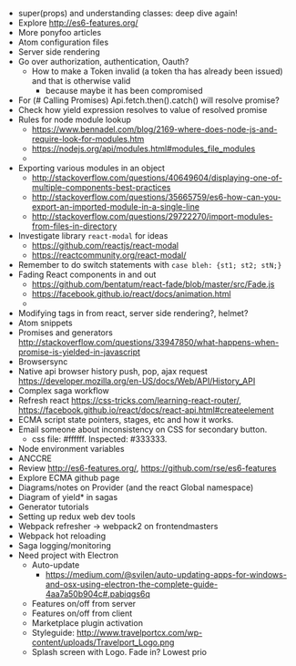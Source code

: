 * super(props) and understanding classes: deep dive again!
* Explore http://es6-features.org/
* More ponyfoo articles
* Atom configuration files
* Server side rendering
* Go over authorization, authentication, Oauth?
  * How to make a Token invalid (a token tha has already been issued) and that is otherwise valid
    * because maybe it has been compromised
* For (# Calling Promises) Api.fetch.then().catch() will resolve promise?
* Check how yield expression resolves to value of resolved promise
* Rules for node module lookup
  * https://www.bennadel.com/blog/2169-where-does-node-js-and-require-look-for-modules.htm
  * https://nodejs.org/api/modules.html#modules_file_modules
  *
* Exporting various modules in an object
  * http://stackoverflow.com/questions/40649604/displaying-one-of-multiple-components-best-practices
  * http://stackoverflow.com/questions/35665759/es6-how-can-you-export-an-imported-module-in-a-single-line
  * http://stackoverflow.com/questions/29722270/import-modules-from-files-in-directory
* Investigate library `react-modal` for ideas
  * https://github.com/reactjs/react-modal
  * https://reactcommunity.org/react-modal/
* Remember to do switch statements with `case bleh: {st1; st2; stN;}`
* Fading React components in and out
  * https://github.com/bentatum/react-fade/blob/master/src/Fade.js
  * https://facebook.github.io/react/docs/animation.html
  *
* Modifying tags in <head> from react, server side rendering?, helmet?
* Atom snippets
* Promises and generators http://stackoverflow.com/questions/33947850/what-happens-when-promise-is-yielded-in-javascript
* Browsersync
* Native api browser history push, pop, ajax request https://developer.mozilla.org/en-US/docs/Web/API/History_API
* Complex saga workflow
* Refresh react https://css-tricks.com/learning-react-router/, https://facebook.github.io/react/docs/react-api.html#createelement
* ECMA script state pointers, stages, etc and how it works.
* Email someone about inconsistency on CSS for secondary button.
  * css file: \#ffffff. Inspected: \#333333.
* Node environment variables
* ANCCRE
* Review http://es6-features.org/, https://github.com/rse/es6-features
* Explore ECMA github page
* Diagrams/notes on Provider (and the react Global namespace)
* Diagram of yield* in sagas
* Generator tutorials
* Setting up redux web dev tools
* Webpack refresher -> webpack2 on frontendmasters
* Webpack hot reloading
* Saga logging/monitoring
* Need project with Electron
  * Auto-update
    * https://medium.com/@svilen/auto-updating-apps-for-windows-and-osx-using-electron-the-complete-guide-4aa7a50b904c#.pabiqgs6q
  * Features on/off from server
  * Features on/off from client
  * Marketplace plugin activation
  * Styleguide: http://www.travelportcx.com/wp-content/uploads/Travelport_Logo.png
  * Splash screen with Logo. Fade in? Lowest prio
